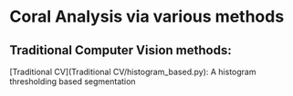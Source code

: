 # Coral Analysis via various methods
## Traditional Computer Vision methods:
[Traditional CV](Traditional CV/histogram_based.py): A histogram thresholding based segmentation
